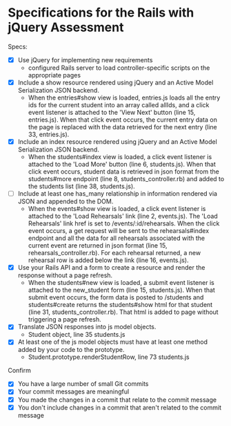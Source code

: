 # Specifications for the Rails with jQuery Assessment

Specs:
- [x] Use jQuery for implementing new requirements
  - configured Rails server to load controller-specific scripts on the appropriate pages
- [x] Include a show resource rendered using jQuery and an Active Model Serialization JSON backend.
  - When the entries#show view is loaded, entries.js loads all the entry ids for the current student into an array called allIds, and a click event listener is attached to the 'View Next' button (line 15, entries.js). When that click event occurs, the current entry data on the page is replaced with the data retrieved for the next entry (line 33, entries.js).
- [x] Include an index resource rendered using jQuery and an Active Model Serialization JSON backend.
  - When the students#index view is loaded, a click event listener is attached to the 'Load More' button (line 6, students.js). When that click event occurs, student data is retrieved in json format from the students#more endpoint (line 8, students_controller.rb) and added to the students list (line 38, students.js).
- [ ] Include at least one has_many relationship in information rendered via JSON and appended to the DOM.
  - When the events#show view is loaded, a click event listener is attached to the 'Load Rehearsals' link (line 2, events.js). The 'Load Rehearsals' link href is set to /events/:id/rehearsals. When the click event occurs, a get request will be sent to the rehearsals#index endpoint and all the data for all rehearsals associated with the current event are returned in json format (line 15, rehearsals_controller.rb). For each rehearsal returned, a new rehearsal row is added below the link (line 16, events.js). 
- [x] Use your Rails API and a form to create a resource and render the response without a page refresh.
  - When the students#new view is loaded, a submit event listener is attached to the new_student form (line 15, students.js). When that submit event occurs, the form data is posted to /students and students#create returns the students#show html for that student (line 31, students_controller.rb). That html is added to page without triggering a page refresh.
- [x] Translate JSON responses into js model objects.
  - Student object, line 35 students.js
- [x] At least one of the js model objects must have at least one method added by your code to the prototype.
  - Student.prototype.renderStudentRow, line 73 students.js

Confirm
- [x] You have a large number of small Git commits
- [x] Your commit messages are meaningful
- [x] You made the changes in a commit that relate to the commit message
- [x] You don't include changes in a commit that aren't related to the commit message

